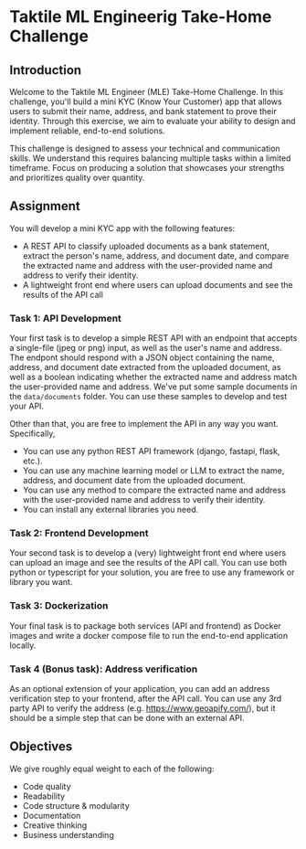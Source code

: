 # Taktile ML Engineerig Take-Home Challenge

## Introduction

Welcome to the Taktile ML Engineer (MLE) Take-Home Challenge. In this challenge, you'll build a mini KYC (Know Your Customer) app that allows users to submit their name, address, and bank statement to prove their identity. Through this exercise, we aim to evaluate your ability to design and implement reliable, end-to-end solutions.

This challenge is designed to assess your technical and communication skills. We understand this requires balancing multiple tasks within a limited timeframe. Focus on producing a solution that showcases your strengths and prioritizes quality over quantity.

## Assignment

You will develop a mini KYC app with the following features:
- A REST API to classify uploaded documents as a bank statement, extract the person's name, address, and document date, and compare the extracted name and address with the user-provided name and address to verify their identity.
- A lightweight front end where users can upload documents and see the results of the API call

### Task 1: API Development
Your first task is to develop a simple REST API with an endpoint that accepts a single-file (jpeg or png) input, as well as the user's name and address. 
The endpont should respond with a JSON object containing the name, address, and document date extracted from the uploaded document, as well as a boolean indicating whether the extracted name and address match the user-provided name and address.
We've put some sample documents in the `data/documents` folder. You can use these samples to develop and test your API.

Other than that, you are free to implement the API in any way you want. Specifically,
- You can use any python REST API framework (django, fastapi, flask, etc.).
- You can use any machine learning model or LLM to extract the name, address, and document date from the uploaded document.
- You can use any method to compare the extracted name and address with the user-provided name and address to verify their identity.
- You can install any external libraries you need.

### Task 2: Frontend Development
Your second task is to develop a (very) lightweight front end where users can upload an image and see the results of the API call. You can use both python or typescript for your solution, you are free to use any framework or library you want.

### Task 3: Dockerization
Your final task is to package both services (API and frontend) as Docker images and write a docker compose file to run the end-to-end application locally.

### Task 4 (Bonus task): Address verification
As an optional extension of your application, you can add an address verification step to your frontend, after the API call. You can use any 3rd party API to verify the address (e.g. https://www.geoapify.com/), but it should be a simple step that can be done with an external API.

## Objectives

We give roughly equal weight to each of the following:

- Code quality
- Readability
- Code structure & modularity
- Documentation
- Creative thinking
- Business understanding
